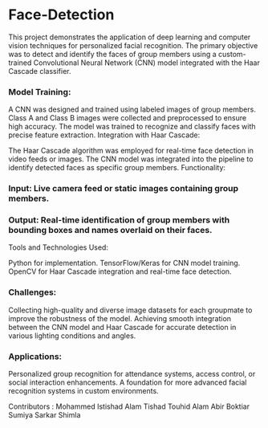 # Face-Detection

This project demonstrates the application of deep learning and computer vision techniques for personalized facial recognition. The primary objective was to detect and identify the faces of group members using a custom-trained Convolutional Neural Network (CNN) model integrated with the Haar Cascade classifier.


### Model Training:

A CNN was designed and trained using labeled images of group members.
Class A and Class B images were collected and preprocessed to ensure high accuracy.
The model was trained to recognize and classify faces with precise feature extraction.
Integration with Haar Cascade:

The Haar Cascade algorithm was employed for real-time face detection in video feeds or images.
The CNN model was integrated into the pipeline to identify detected faces as specific group members.
Functionality:

### Input: Live camera feed or static images containing group members.
### Output: Real-time identification of group members with bounding boxes and names overlaid on their faces.
Tools and Technologies Used:

Python for implementation.
TensorFlow/Keras for CNN model training.
OpenCV for Haar Cascade integration and real-time face detection.

### Challenges:
Collecting high-quality and diverse image datasets for each groupmate to improve the robustness of the model.
Achieving smooth integration between the CNN model and Haar Cascade for accurate detection in various lighting conditions and angles.

### Applications:
Personalized group recognition for attendance systems, access control, or social interaction enhancements.
A foundation for more advanced facial recognition systems in custom environments.



Contributors :
Mohammed Istishad Alam Tishad 
Touhid Alam
Abir Boktiar
Sumiya Sarkar Shimla
